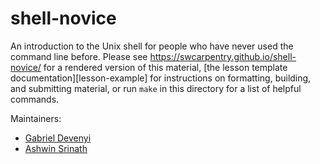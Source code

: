 shell-novice
============

An introduction to the Unix shell for people who have never used the command line before.
Please see <https://swcarpentry.github.io/shell-novice/> for a rendered version of this material,
[the lesson template documentation][lesson-example]
for instructions on formatting, building, and submitting material,
or run `make` in this directory for a list of helpful commands.

Maintainers:

* [Gabriel Devenyi][devenyi_gabriel]
* [Ashwin Srinath][srinath_ashwin]

[devenyi_gabriel]: http://software-carpentry.org/team/#devenyi_gabriel
[srinath_ashwin]: http://software-carpentry.org/team/#srinath_ashwin
